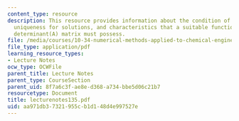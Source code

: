 ```yaml
---
content_type: resource
description: This resource provides information about the condition of existence and
  uniqueness for solutions, and characteristics that a suitable functional form of
  determinant(A) matrix must possess.
file: /media/courses/10-34-numerical-methods-applied-to-chemical-engineering-fall-2005/aa971db37321955cb1d148d4e997527e_lecturenotes135.pdf
file_type: application/pdf
learning_resource_types:
- Lecture Notes
ocw_type: OCWFile
parent_title: Lecture Notes
parent_type: CourseSection
parent_uid: 8f7a6c3f-ae8e-d368-a734-bbe5d06c21b7
resourcetype: Document
title: lecturenotes135.pdf
uid: aa971db3-7321-955c-b1d1-48d4e997527e
---
```

